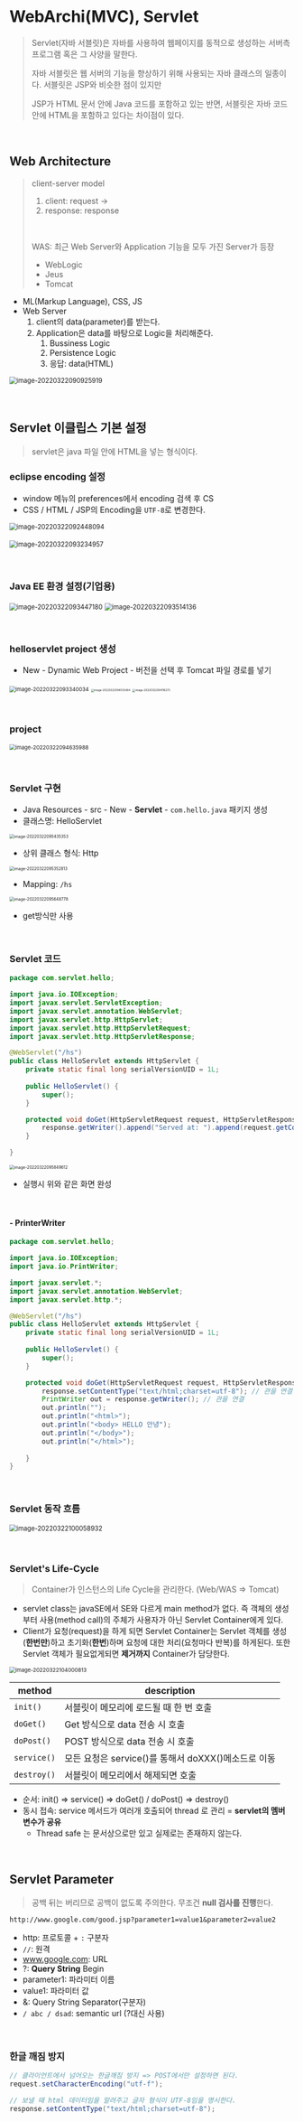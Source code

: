 # WebArchi(MVC), Servlet

> Servlet(자바 서블릿)은 자바를 사용하여 웹페이지를 동적으로 생성하는 서버측 프로그램 혹은 그 사양을 말한다.
>
> 자바 서블릿은 웹 서버의 기능을 향상하기 위해 사용되는 자바 클래스의 일종이다. 서블릿은 JSP와 비슷한 점이 있지만
>
> JSP가 HTML 문서 안에 Java 코드를 포함하고 있는 반면, 서블릿은 자바 코드 안에 HTML을 포함하고 있다는 차이점이 있다.

​                            

## Web Architecture

> client-server model
>
> 1. client: request → 
> 2. response: response
>
> ​       
>
> WAS: 최근 Web Server와 Application 기능을 모두 가진 Server가 등장
>
> * WebLogic
> * Jeus
> * Tomcat

* ML(Markup Language), CSS, JS
* Web Server
  1. client의 data(parameter)를 받는다.
  2. Application은 data를 바탕으로 Logic을 처리해준다.
     1. Bussiness Logic
     2. Persistence Logic
     3. 응답: data(HTML)

<img src="/Users/yang-yoseb/Library/Application Support/typora-user-images/image-20220322090925919.png" alt="image-20220322090925919" style="zoom:80%;" />

​        

## Servlet 이클립스 기본 설정

> servlet은 java 파일 안에 HTML을 넣는 형식이다.

### eclipse encoding 설정

* window 메뉴의 preferences에서 encoding 검색 후 CS
* CSS / HTML / JSP의 Encoding을 `UTF-8`로 변경한다.

<img src="servlet_basic.assets/image-20220322092448094.png" alt="image-20220322092448094" style="zoom:80%;" />

​      <img src="servlet_basic.assets/image-20220322093234957.png" alt="image-20220322093234957" style="zoom:80%;" />

​       

### Java EE 환경 설정(기업용)

<img src="servlet_basic.assets/image-20220322093447180.png" alt="image-20220322093447180" style="zoom:80%;" />

<img src="servlet_basic.assets/image-20220322093514136.png" alt="image-20220322093514136" style="zoom:80%;" />

​         

### helloservlet project 생성

* New - Dynamic Web Project - 버전을 선택 후 Tomcat 파일 경로를 넣기

<img src="servlet_basic.assets/image-20220322093340034.png" alt="image-20220322093340034" style="zoom:67%;" />

<img src="servlet_basic.assets/image-20220322094033464.png" alt="image-20220322094033464" style="zoom: 33%;" />

<img src="servlet_basic.assets/image-20220322094116273.png" alt="image-20220322094116273" style="zoom:33%;" />

​         

### project

<img src="servlet_basic.assets/image-20220322094635988.png" alt="image-20220322094635988" style="zoom:67%;" />

​          

### Servlet 구현

* Java Resources - src - New - **Servlet** - `com.hello.java` 패키지 생성
* 클래스명: HelloServlet

<img src="servlet_basic.assets/image-20220322095435353.png" alt="image-20220322095435353" style="zoom: 50%;" />

* 상위 클래스 형식: Http

<img src="servlet_basic.assets/image-20220322095352813.png" alt="image-20220322095352813" style="zoom:50%;" />

* Mapping: `/hs`

<img src="servlet_basic.assets/image-20220322095648778.png" alt="image-20220322095648778" style="zoom:50%;" />

* get방식만 사용

​           

### Servlet 코드

```java
package com.servlet.hello;

import java.io.IOException;
import javax.servlet.ServletException;
import javax.servlet.annotation.WebServlet;
import javax.servlet.http.HttpServlet;
import javax.servlet.http.HttpServletRequest;
import javax.servlet.http.HttpServletResponse;

@WebServlet("/hs")
public class HelloServlet extends HttpServlet {
	private static final long serialVersionUID = 1L;
       
    public HelloServlet() {
        super();
    }

	protected void doGet(HttpServletRequest request, HttpServletResponse response) throws ServletException, IOException {
		response.getWriter().append("Served at: ").append(request.getContextPath());
	}

}
```

<img src="servlet_basic.assets/image-20220322095849612.png" alt="image-20220322095849612" style="zoom:50%;" />

* 실행시 위와 같은 화면 완성

​          

#### - PrinterWriter

```java
package com.servlet.hello;

import java.io.IOException;
import java.io.PrintWriter;

import javax.servlet.*;
import javax.servlet.annotation.WebServlet;
import javax.servlet.http.*;

@WebServlet("/hs")
public class HelloServlet extends HttpServlet {
	private static final long serialVersionUID = 1L;
       
    public HelloServlet() {
        super();
    }

	protected void doGet(HttpServletRequest request, HttpServletResponse response) throws ServletException, IOException {
		response.setContentType("text/html;charset=utf-8"); // 관을 연결하기 전 문자열 세팅(깨짐 방지)
		PrintWriter out = response.getWriter(); // 관을 연결
		out.println("");
		out.println("<html>");
		out.println("<body> HELLO 안녕");
		out.println("</body>");
		out.println("</html>");
		
	}
}
```

​            

### Servlet 동작 흐름

<img src="servlet_basic.assets/image-20220322100058932.png" alt="image-20220322100058932" style="zoom:80%;" />

​         

### Servlet's Life-Cycle

> Container가 인스턴스의 Life Cycle을 관리한다. (Web/WAS => Tomcat)

* servlet class는 javaSE에서 SE와 다르게 main method가 없다. 즉 객체의 생성부터 사용(method call)의 주체가 사용자가 아닌 Servlet Container에게 있다.
* Client가 요청(request)을 하게 되면 Servlet Container는 Servlet 객체를 생성(**한번만**)하고 초기화(**한번**)하며 요청에 대한 처리(요청마다 반복)를 하게된다. 또한 Servlet 객체가 필요없게되면 **제거까지** Container가 담당한다.

<img src="servlet_basic.assets/image-20220322104000813.png" alt="image-20220322104000813" style="zoom: 67%;" />

| method      | description                                         |
| ----------- | --------------------------------------------------- |
| `init()`    | 서블릿이 메모리에 로드될 때 한 번 호출              |
| `doGet()`   | Get 방식으로 data 전송 시 호출                      |
| `doPost()`  | POST 방식으로 data 전송 시 호출                     |
| `service()` | 모든 요청은 service()를 통해서 doXXX()메소드로 이동 |
| `destroy()` | 서블릿이 메모리에서 해제되면 호출                   |

*  순서: init() => service() => doGet() / doPost() => destroy()
* 동시 접속: service 메서드가 여러개 호출되어 thread 로 관리 = **servlet의 멤버 변수가 공유**
  * Thread safe 는 문서상으로만 있고 실제로는 존재하지 않는다.

​                

## Servlet Parameter

> 공백 뒤는 버리므로 공백이 없도록 주의한다.
> 무조건 **null 검사를 진행**한다.

```
http://www.google.com/good.jsp?parameter1=value1&parameter2=value2
```

* http: 프로토콜 + `:` 구분자
* `//`: 원격
* www.google.com: URL
* ?: **Query String** Begin
* parameter1:  파라미터 이름
* value1: 파라미터 값
* &: Query String Separator(구분자)
* `/ abc / dsad`: semantic url (?대신 사용) 

​        

### 한글 깨짐 방지

```java
// 클라이언트에서 넘어오는 한글깨짐 방지 => POST에서만 설정하면 된다.
request.setCharacterEncoding("utf-f");

// 보낼 때 html 데이터임을 알려주고 글자 형식이 UTF-8임을 명시한다.
response.setContentType("text/html;charset=utf-8");
```

